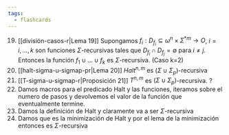 ```yaml
---
tags:
  - flashcards
---
```

19. [[división-casos-r|Lema 19]] Supongamos $f_i:D_{f_i}\subseteq{\omega^n\times\Sigma^{*m}}\to{O}$, $i=i,\dots,k$ son funciones $\Sigma\text{-recursivas}$ tales que $D_{f_i}\cap{D_{f_j}}=\emptyset$ para $i\neq{j}$. Entonces la función $f_1\cup\dots\cup{f_k}$ es $\Sigma\text{-recursiva}$. (Caso k=2)
20. [[halt-sigma-u-sigmap-pr|Lema 20]] $Halt^{n,m}$ es $(\Sigma\cup\Sigma_p)$-recursiva
21. [[T-sigma-u-sigmap-r|Proposición 21]] $T^{n,m}$ es $(\Sigma\cup\Sigma_p)$-recursiva.
?
19. Damos macros para el predicado Halt y las funciones, iteramos sobre el numero de pasos y devolvemos el valor de la función que eventualmente termine.
20. Damos la definición de Halt y claramente va a ser $\Sigma$-recursiva
21. Damos que es la minimización de Halt y por el lema de la minimización entonces es $\Sigma$-recursiva
<!--SR:!2024-07-25,7,250-->
